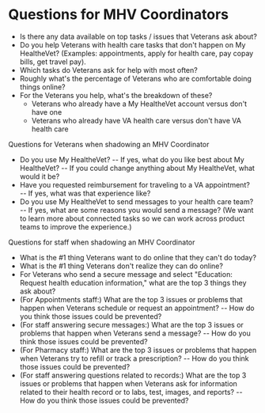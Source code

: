 # Questions for MHV Coordinators
- Is there any data available on top tasks / issues that Veterans ask about?
- Do you help Veterans with health care tasks that don't happen on My HealtheVet? (Examples: appointments, apply for health care, pay copay bills, get travel pay).
- Which tasks do Veterans ask for help with most often?
- Roughly what's the percentage of Veterans who are comfortable doing things online?
- For the Veterans you help, what's the breakdown of these? 
  - Veterans who already have a My HealtheVet account versus don't have one
  - Veterans who already have VA health care versus don't have VA health care 

Questions for Veterans when shadowing an MHV Coordinator 
- Do you use My HealtheVet? 
-- If yes, what do you like best about My HealtheVet?
-- If you could change anything about My HealtheVet, what would it be? 
- Have you requested reimbursement for traveling to a VA appointment?  
-- If yes, what was that experience like?
- Do you use My HealtheVet to send messages to your health care team?
-- If yes, what are some reasons you would send a message? (We want to learn more about connected tasks so we can work across product teams to improve the experience.)

Questions for staff when shadowing an MHV Coordinator 
- What is the #1 thing Veterans want to do online that they can't do today? 
- What is the #1 thing Veterans don't realize they can do online? 
- For Veterans who send a secure message and select "Education: Request health education information," what are the top 3 things they ask about?
- (For Appointments staff:) What are the top 3 issues or problems that happen when Veterans schedule or request an appointment? 
-- How do you think those issues could be prevented? 
- (For staff answering secure messages:) What are the top 3 issues or problems that happen when Veterans send a message? 
-- How do you think those issues could be prevented? 
- (For Pharmacy staff:) What are the top 3 issues or problems that happen when Veterans try to refill or track a prescription? 
-- How do you think those issues could be prevented? 
- (For staff answering questions related to records:) What are the top 3 issues or problems that happen when Veterans ask for information related to their health record or to labs, test, images, and reports? 
-- How do you think those issues could be prevented?
